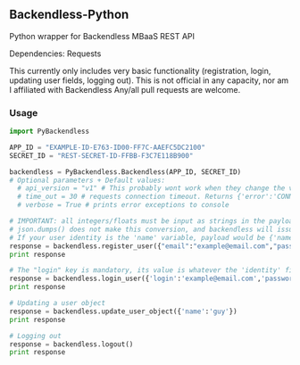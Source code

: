 ## Backendless-Python
Python wrapper for Backendless MBaaS REST API

Dependencies: Requests

This currently only includes very basic functionality (registration, login, updating user fields, logging out). 
This is not official in any capacity, nor am I affiliated with Backendless
Any/all pull requests are welcome.

### Usage

```python
import PyBackendless

APP_ID = "EXAMPLE-ID-E763-ID00-FF7C-AAEFC5DC2100"
SECRET_ID = "REST-SECRET-ID-FFBB-F3C7E118B900"

backendless = PyBackendless.Backendless(APP_ID, SECRET_ID)
# Optional parameters + Default values:
  # api_version = "v1" # This probably wont work when they change the version anyways
  # time_out = 30 # requests connection timeout. Returns {'error':'CONNECTION_TIMEOUT'}
  # verbose = True # prints error exceptions to console

# IMPORTANT: all integers/floats must be input as strings in the payload dictionaries
# json.dumps() does not make this conversion, and backendless will issue a 400 response to non-strings
# If your user identity is the 'name' variable, payload would be {'name':'guy','password':'123456'}
response = backendless.register_user({"email":"example@email.com","password":"123456"}
print response

# The "login" key is mandatory, its value is whatever the 'identity' field of your application is set to
response = backendless.login_user({'login':'example@email.com','password':'123456'})
print response

# Updating a user object 
response = backendless.update_user_object({'name':'guy'})
print response

# Logging out
response = backendless.logout()
print response
```
